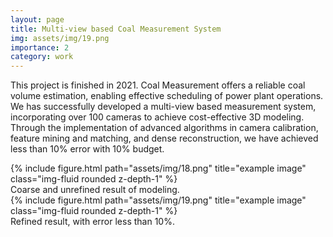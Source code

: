 ```yaml
---
layout: page
title: Multi-view based Coal Measurement System
img: assets/img/19.png
importance: 2
category: work
---
```


<p>This project is finished in 2021. Coal Measurement offers a reliable coal volume estimation, enabling effective scheduling of power plant operations. We has successfully developed a multi-view based measurement system, incorporating over 100 cameras to achieve cost-effective 3D modeling. Through the implementation of advanced algorithms in camera calibration, feature mining and matching, and dense reconstruction, we have achieved less than 10% error with 10% budget.</p>
<div class="row">
    <div class="col-sm mt-3 mt-md-0">
        {% include figure.html path="assets/img/18.png" title="example image" class="img-fluid rounded z-depth-1" %}
    </div>
</div>
<div class="caption">
    Coarse and unrefined result of modeling.
</div>

<div class="row">
    <div class="col-sm mt-3 mt-md-0">
        {% include figure.html path="assets/img/19.png" title="example image" class="img-fluid rounded z-depth-1" %}
    </div>
</div>
<div class="caption">
    Refined result, with error less than 10%. 
</div>
